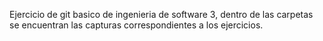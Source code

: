 Ejercicio de git basico de ingenieria de software 3, dentro de las carpetas se encuentran las capturas correspondientes a los ejercicios.